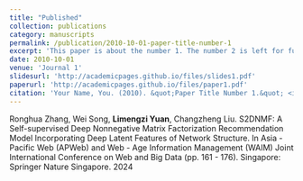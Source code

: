 ```yaml
---
title: "Published"
collection: publications
category: manuscripts
permalink: /publication/2010-10-01-paper-title-number-1
excerpt: 'This paper is about the number 1. The number 2 is left for future work.'
date: 2010-10-01
venue: 'Journal 1'
slidesurl: 'http://academicpages.github.io/files/slides1.pdf'
paperurl: 'http://academicpages.github.io/files/paper1.pdf'
citation: 'Your Name, You. (2010). &quot;Paper Title Number 1.&quot; <i>Journal 1</i>. 1(1).'
---
```


Ronghua Zhang, Wei Song, **Limengzi Yuan**, Changzheng Liu. S2DNMF: A Self-supervised Deep Nonnegative Matrix Factorization Recommendation Model Incorporating Deep Latent Features of Network Structure. In Asia - Pacific Web (APWeb) and Web - Age Information Management (WAIM) Joint International Conference on Web and Big Data (pp. 161 - 176). Singapore: Springer Nature Singapore. 2024<br>

